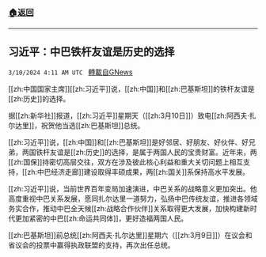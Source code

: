 ###  [:house:返回](README.md)
---


## 习近平：中巴铁杆友谊是历史的选择
`3/10/2024 4:11 AM UTC ` [轉載自GNews](https://gnews.org/articles/2380964)

[[zh:中国国家主席]][[zh:习近平]]说，[[zh:中国]]和[[zh:巴基斯坦]]的铁杆友谊是[[zh:历史]]的选择。

据[[zh:新华社]]报道，[[zh:习近平]]星期天（[[zh:3月10日]]）致电[[zh:阿西夫·扎尔达里]]，祝贺他当选[[zh:巴基斯坦]]总统。

[[zh:习近平]]说，[[zh:中国]]和[[zh:巴基斯坦]]是好邻居、好朋友、好伙伴、好兄弟，两国铁杆友谊是[[zh:历史]]的选择，是属于两国人民的宝贵财富。近年来，两[[zh:国保]]持密切高层交往，双方在涉及彼此核心利益和重大关切问题上相互支持，[[zh:中巴经济走廊]]建设取得丰硕成果，两[[zh:国关]]系保持高水平发展。

[[zh:习近平]]说，当前世界百年变局加速演进，中巴关系的战略意义更加突出。他高度重视中巴关系发展，愿同扎尔达里一道努力，弘扬中巴传统友谊，推进各领域务实合作，推动中巴全天候[[zh:战略合作伙伴]]关系取得更大发展，加快构建新时代更加紧密的中巴[[zh:命运共同体]]，更好造福两国人民。

[[zh:巴基斯坦]]前总统[[zh:阿西夫·扎尔达里]]星期六（[[zh:3月9日]]）在议会和省议会的投票中赢得执政联盟的支持，再次出任总统。
